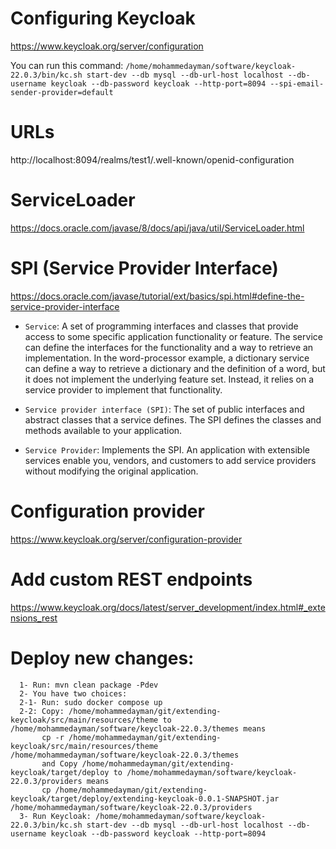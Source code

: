 # Configuring Keycloak

https://www.keycloak.org/server/configuration

You can run this command: `/home/mohammedayman/software/keycloak-22.0.3/bin/kc.sh start-dev --db mysql --db-url-host localhost --db-username keycloak --db-password keycloak --http-port=8094 --spi-email-sender-provider=default`

# URLs

http://localhost:8094/realms/test1/.well-known/openid-configuration



# ServiceLoader

https://docs.oracle.com/javase/8/docs/api/java/util/ServiceLoader.html

# SPI (Service Provider Interface)

https://docs.oracle.com/javase/tutorial/ext/basics/spi.html#define-the-service-provider-interface

- `Service`: A set of programming interfaces and classes that provide access to some specific application functionality or feature. The service can define the interfaces for the functionality and a way to retrieve an implementation. In the word-processor example, a dictionary service can define a way to retrieve a dictionary and the definition of a word, but it does not implement the underlying feature set. Instead, it relies on a service provider to implement that functionality.

- `Service provider interface (SPI)`: The set of public interfaces and abstract classes that a service defines. The SPI defines the classes and methods available to your application.

- `Service Provider`: Implements the SPI. An application with extensible services enable you, vendors, and customers to add service providers without modifying the original application.

# Configuration provider

https://www.keycloak.org/server/configuration-provider

# Add custom REST endpoints

https://www.keycloak.org/docs/latest/server_development/index.html#_extensions_rest

# Deploy new changes:

      1- Run: mvn clean package -Pdev
      2- You have two choices:
      2-1- Run: sudo docker compose up
      2-2: Copy: /home/mohammedayman/git/extending-keycloak/src/main/resources/theme to /home/mohammedayman/software/keycloak-22.0.3/themes means
           cp -r /home/mohammedayman/git/extending-keycloak/src/main/resources/theme /home/mohammedayman/software/keycloak-22.0.3/themes
           and Copy /home/mohammedayman/git/extending-keycloak/target/deploy to /home/mohammedayman/software/keycloak-22.0.3/providers means
           cp /home/mohammedayman/git/extending-keycloak/target/deploy/extending-keycloak-0.0.1-SNAPSHOT.jar /home/mohammedayman/software/keycloak-22.0.3/providers
      3- Run Keycloak: /home/mohammedayman/software/keycloak-22.0.3/bin/kc.sh start-dev --db mysql --db-url-host localhost --db-username keycloak --db-password keycloak --http-port=8094

